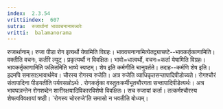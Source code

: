```yaml
---
index:  2.3.54
vrittiindex:  607
sutra:  रुजार्थानां भाववचनानामज्वरेः
vritti:  balamanorama 
---
```


रुजार्थानाम्। रुजा पीडा रोग इत्यर्थो येषामिति विग्रहः। भाववचनानामित्येतद्व्याचष्टे--भावकर्तृकाणामिति। वक्तीति वचनः, कर्तरि ल्युट्। प्रकृत्यर्थौ न विवक्षितः। भावो=धात्वर्थो, वचनः=कर्ता येषामिति विग्रहः। भावकर्तृकाणामिति फलितमिति भाष्ये स्पष्टम्। शेष इति कर्मणीति चानुवर्तते। तदाह--कर्मणि शेष इति। इदमपि समासाऽभावार्थमेव। चौरस्य रोगस्य रुजेति। अत्र रुजेति व्याधिकृतसन्तापादिपीडोच्यते। रोगश्चौरं संतापादिना पीडयतीति पर्यवसन्नोऽर्थः . रोगकर्तृका वस्तुतःकर्मीभूतचौरगता सन्तापादिपीडेत्यर्थः। अत्र भावघञन्तेन रोगशब्देन शारीरक्षयादिविकारविशेषो विवक्षितः। सच रुजायां कर्ता। तत्कर्मश्चौरस्य शेषत्वविवक्षायां षष्ठी। `रोगस्य चोररुजे'ति समासो न भवतीति बोध्यम्। 


